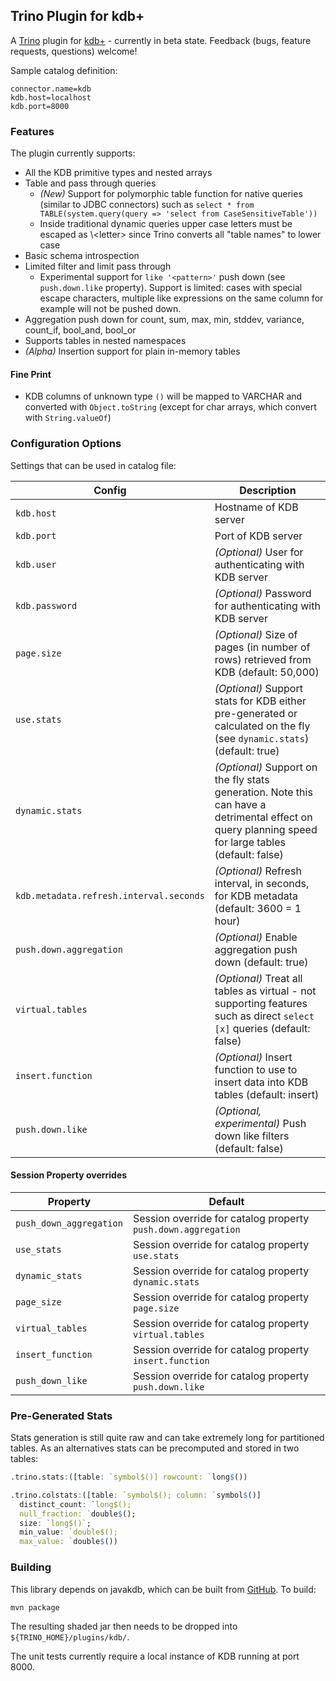 ## Trino Plugin for kdb+
 
A [Trino](https://trino.io) plugin for [kdb+](https://code.kx.com/q/learn/) - currently in beta state. 
Feedback (bugs, feature requests, questions) welcome!

Sample catalog definition:

```
connector.name=kdb
kdb.host=localhost
kdb.port=8000
```

### Features

The plugin currently supports:
- All the KDB primitive types and nested arrays
- Table and pass through queries
  - *(New)* Support for polymorphic table function for native queries (similar to JDBC connectors) such as `select * from TABLE(system.query(query => 'select from CaseSensitiveTable'))`
  - Inside traditional dynamic queries upper case letters must be escaped as \\\<letter> since Trino converts all "table names" to lower case
- Basic schema introspection
- Limited filter and limit pass through
  - Experimental support for `like '<pattern>'` push down (see `push.down.like` property). 
    Support is limited: cases with special escape characters, multiple like expressions on the same
    column for example will not be pushed down.
- Aggregation push down for count, sum, max, min, stddev, variance, count_if, bool_and, bool_or
- Supports tables in nested namespaces
- *(Alpha)* Insertion support for plain in-memory tables

#### Fine Print

- KDB columns of unknown type `()` will be mapped to VARCHAR and converted with `Object.toString` (except for char arrays, which convert with `String.valueOf`)

### Configuration Options

Settings that can be used in catalog file:

| Config | Description                                                                                                                                                  |
| ----- |--------------------------------------------------------------------------------------------------------------------------------------------------------------|
| `kdb.host` | Hostname of KDB server                                                                                                                                       | 
| `kdb.port` | Port of KDB server                                                                                                                                           | 
| `kdb.user` | _(Optional)_ User for authenticating with KDB server                                                                                                         | 
| `kdb.password` | _(Optional)_ Password for authenticating with KDB server                                                                                                     | 
| `page.size` | _(Optional)_ Size of pages (in number of rows) retrieved from KDB (default: 50,000)                                                                          |
| `use.stats` | _(Optional)_ Support stats for KDB either pre-generated or calculated on the fly (see `dynamic.stats`) (default: true)                                       |
| `dynamic.stats` | _(Optional)_ Support on the fly stats generation. Note this can have a detrimental effect on query planning speed for large tables (default: false) |                   
| `kdb.metadata.refresh.interval.seconds` | _(Optional)_ Refresh interval, in seconds, for KDB metadata (default: 3600 = 1 hour)                                                                         |
| `push.down.aggregation` | _(Optional)_ Enable aggregation push down (default: true)                                                                                                    |
| `virtual.tables` | _(Optional)_ Treat all tables as virtual - not supporting features such as direct `select [x]` queries (default: false)                                      |
| `insert.function` | _(Optional)_ Insert function to use to insert data into KDB tables (default: insert)                                                                         |
| `push.down.like` | _(Optional, experimental)_ Push down like filters (default: false)                                                                                           | 

#### Session Property overrides

| Property | Default                                                       |
| -------- |---------------------------------------------------------------|
| `push_down_aggregation` | Session override for catalog property `push.down.aggregation` |
| `use_stats` | Session override for catalog property `use.stats`           |
| `dynamic_stats` | Session override for catalog property `dynamic.stats` |
| `page_size` | Session override for catalog property `page.size`           |
| `virtual_tables` | Session override for catalog property `virtual.tables`      |
| `insert_function` | Session override for catalog property `insert.function`                            |
| `push_down_like` | Session override for catalog property `push.down.like`                             |

### Pre-Generated Stats

Stats generation is still quite raw and can take extremely long for partitioned tables. As an alternatives stats can 
be precomputed and stored in two tables:

```q
.trino.stats:([table: `symbol$()] rowcount: `long$())

.trino.colstats:([table: `symbol$(); column: `symbol$()] 
  distinct_count: `long$(); 
  null_fraction: `double$();
  size: `long$()`; 
  min_value: `double$();
  max_value: `double$())
```

### Building

This library depends on javakdb, which can be built from [GitHub](https://github.com/KxSystems/javakdb). To build:

```mvn package```

The resulting shaded jar then needs to be dropped into `${TRINO_HOME}/plugins/kdb/`.

The unit tests currently require a local instance of KDB running at port 8000.